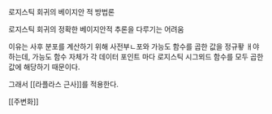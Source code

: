 로지스틱 회귀의 베이지안 적 방법론

로지스틱 회귀의 정확한 베이지안적 추론을 다루기는 어려움

이유는 사후 분포를 계산하기 위해 사전부ㄴ포와 가능도 함수를 곱한 값을 정규홯 ㅐ야 하는데, 가능도 함수 자체가 각 데이터 포인트 마다 로지스틱 시그뫼드 함수를 모두 곱한값에 해당하기 때문이다.


그래서 [[라플라스 근사]]를 적용한다.

[[주변화]]

